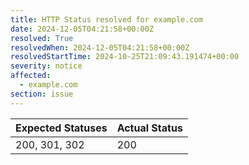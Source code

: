 ```yaml
---
title: HTTP Status resolved for example.com
date: 2024-12-05T04:21:58+00:00Z
resolved: True
resolvedWhen: 2024-12-05T04:21:58+00:00Z
resolvedStartTime: 2024-10-25T21:09:43.191474+00:00
severity: notice
affected:
  - example.com
section: issue
---
```


| Expected Statuses | Actual Status  |
|-------------------|----------------|
| 200, 301, 302 | 200 |
